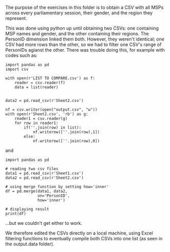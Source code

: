 The purpose of the exercises in this folder is to obtain a CSV with all MSPs across every parliamentary session, their gender, and the region they represent.

This was done using python up until obtaining two CSVs: one containing MSP names and gender, and the other containing their regions. The PersonID dimension linked them both. However, they weren't identical; one CSV had more rows than the other, so we had to filter one CSV's range of PersonIDs agianst the other. There was trouble doing this, for example with codes such as:
```
import pandas as pd
import csv

with open(r'LIST TO COMPARE.csv') as f:
    reader = csv.reader(f)
    data = list(reader)


data2 = pd.read_csv(r'Sheet2.csv')

nf = csv.writer(open("output.csv", "w"))
with open(r'Sheet2.csv', 'rb') as g:
    reader1 = csv.reader(g)
    for row in reader1:
        if(''.join(row) in list):
            nf.writerow([''.join(row),1])
        else:
            nf.writerow([''.join(row),0])
  ```
  
  and
  
  ```
import pandas as pd

# reading two csv files
data1 = pd.read_csv(r'Sheet1.csv')
data2 = pd.read_csv(r'Sheet2.csv')

# using merge function by setting how='inner'
df = pd.merge(data1, data2,
				on='PersonID',
				how='inner')

# displaying result
print(df)
  ```
  
 ...but we couldn't get either to work.
 
 We therefore edited the CSVs directly on a local machine, using Excel filtering functions to eventually compile both CSVs into one list (as seen in the output.data folder).
